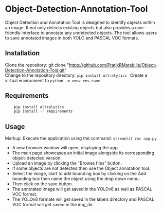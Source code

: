 # Object-Detection-Annotation-Tool
Object Detection and Annotation Tool is designed to identify objects within an image. It not only detects existing objects but also provides a user-friendly interface to annotate any undetected objects. The tool allows users to save annotated images in both YOLO and PASCAL VOC formats.

 ## Installation
 Clone the repository: git clone "https://github.com/PratikRMarabille/Object-Detection-Annotation-Tool.git" <br/>
 Change to the repository directory: ```pip install ultralytics ```
 Create a virtual environment to ```python -m venv env_name```

 ## Requirements
```bash
    pip install ultralytics
    pip install -r requirements
```
## Usage
Markup:
Execute the application using the command: ```streamlit run app.py``` 
* A new browser window will open, displaying the app.
* The main page showcases an initial image alongside its corresponding object-detected version. 
* Upload an image by clicking the "Browse files" button.
* If some objects are not detected then use the Object annotation tool.
* Select the image, start to add bounding box by clicking on the Add bounding box then name the object using the drop down menu.
* Then click on the save button.
* The annotated image will get saved in the YOLOv8 as well as PASCAL VOC format.
* The YOLOv8 formate will get saved in the labels directory and PASCAL VOC format will get saved in the img_dir.

